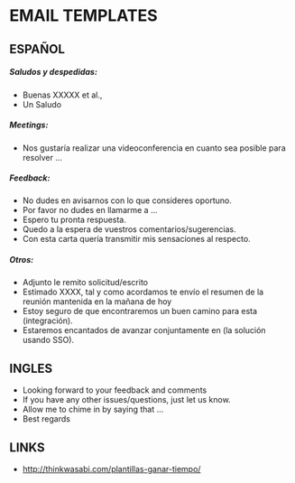 # EMAIL TEMPLATES


## ESPAÑOL

##### Saludos y despedidas:

* Buenas XXXXX et al.,
* Un Saludo

##### Meetings:

* Nos gustaría realizar una videoconferencia en cuanto sea posible para resolver ...

##### Feedback:

* No dudes en avisarnos con lo que consideres oportuno.
* Por favor no dudes en llamarme a ...
* Espero tu pronta respuesta.
* Quedo a la espera de vuestros comentarios/sugerencias.
* Con esta carta quería transmitir mis sensaciones al respecto.

##### Otros:

* Adjunto le remito solicitud/escrito
* Estimado XXXX, tal y como acordamos te envío el resumen de la reunión mantenida en la mañana de hoy
* Estoy seguro de que encontraremos un buen camino para esta (integración).
* Estaremos encantados de avanzar conjuntamente en (la solución usando SSO).

## INGLES


* Looking forward to your feedback and comments
* If you have any other issues/questions, just let us know.
* Allow me to chime in by saying that ...
* Best regards


## LINKS

* http://thinkwasabi.com/plantillas-ganar-tiempo/
